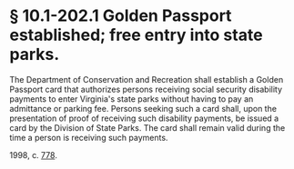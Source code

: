 # § 10.1-202.1 Golden Passport established; free entry into state parks.

<p>The Department of Conservation and Recreation shall establish a Golden Passport card that authorizes persons receiving social security disability payments to enter Virginia's state parks without having to pay an admittance or parking fee. Persons seeking such a card shall, upon the presentation of proof of receiving such disability payments, be issued a card by the Division of State Parks. The card shall remain valid during the time a person is receiving such payments.</p><p>1998, c. <a href='http://lis.virginia.gov/cgi-bin/legp604.exe?981+ful+CHAP0778'>778</a>.</p>